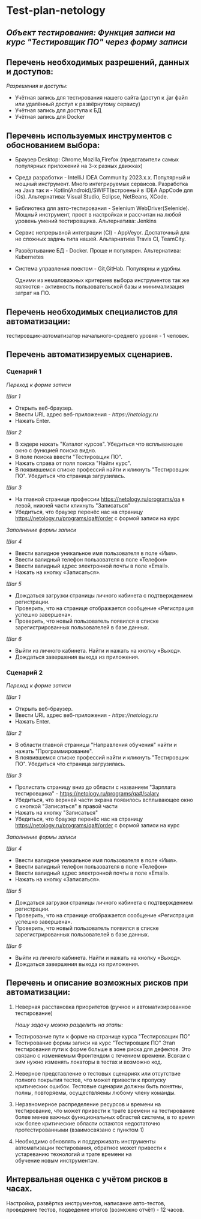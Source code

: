 # Test-plan-netology

## *Объект тестирования: Функция записи на курс "Тестировщик ПО" через форму записи*


## **Перечень необходимых разрешений, данных и доступов:**

  _Разрешения и доступы:_

- Учётная запись для тестирования нашего сайта (доступ к .jar файл или удалённый доступ к развёрнутому сервису)
- Учётная запись для доступа к БД
- Учётная запись для Docker

## **Перечень используемых инструментов с обоснованием выбора:**

- Браузер Desktop: Chrome,Mozilla,Firefox (представители самых популярных приложений на 3-х разных движках)
- Среда разработки - IntelliJ IDEA Community 2023.x.x. Популярный и мощный инструмент. Много интегрируемых сервисов. Разработка на Java так и -    Kotlin(Android)/SWIFT(встроеный в IDEA AppCode для iOs). 
  Альтернатива: Visual Studio, Eclipse, NetBeans, XCode.
- Библиотека для авто-тестирования - Selenium WebDriver(Selenide). Мощный инструмент, прост в настройках и рассчитан на любой уровень умений тестировщика. 
  Альтернатива: Jenkins
- Сервис непрерывной интеграции (CI) - AppVeyor. Достаточный для не сложных задачь типа нашей. Альтарнатива Travis CI, TeamCity.
- Развёртывание БД - Docker. Проще и популярен. 
  Альтернатива: Kubernetes
- Система управления поектом - Git,GitHab. Популярны и удобны.
  
  Одними из немаловажных критериев выбора инструментов так же являются - активность пользовательской базы и минимализация затрат на ПО.

## **Перечень необходимых специалистов для автоматизации:**

тестировщик-автоматизатор начального-среднего уровня - 1 человек.

## **Перечень автоматизируемых сценариев.**

### Сценарий 1

*Переход к форме записи*

_Шаг 1_
- Открыть веб-браузер.
- Ввести URL адрес веб-приложения - _https://netology.ru_
- Нажать Enter.
 
_Шаг 2_
- В хэдере нажать "Каталог курсов". Убедиться что всплывающее окно с функцией поиска видно.
- В поле поиска ввести "Тестировщик ПО".
- Нажать справа от поля поиска "Найти курс".
- В появившемся списке профессий найти и кликнуть "Тестировщик ПО". Убедиться что страница загрузилась.

_Шаг 3_
- На главной странице профессии https://netology.ru/programs/qa в левой, нижней части кликнуть "Записаться"
- Убедиться, что браузер перенёс нас на страницу https://netology.ru/programs/qa#/order с формой записи на курс

*Заполнение формы записи*

_Шаг 4_
- Ввести валидное уникальное имя пользователя в поле «Имя».
- Ввести валидный телефон пользователя в поле «Телефон»
- Ввести валидный адрес электронной почты в поле «Email».
- Нажать на кнопку «Записаться».
 
_Шаг 5_
- Дождаться загрузки страницы личного кабинета с подтверждением регистрации.
- Проверить, что на странице отображается сообщение «Регистрация успешно завершена».
- Проверить, что новый пользователь появился в списке зарегистрированных пользователей в базе данных.

_Шаг 6_
- Выйти из личного кабинета. Найти и нажать на кнопку «Выход».
- Дождаться завершения выхода из приложения.

### Сценарий 2

*Переход к форме записи*

_Шаг 1_
- Открыть веб-браузер.
- Ввести URL адрес веб-приложения - _https://netology.ru_
- Нажать Enter.
 
_Шаг 2_
- В области главной страницы "Направления обучения" найти и нажать "Программирование".
- В появившемся списке профессий найти и кликнуть "Тестировщик ПО". Убедиться что страница загрузилась.

_Шаг 3_
- Пролистать страницу вниз до области с названием "Зарплата тестировщика"  - https://netology.ru/programs/qa#/salary
- Убедиться, что верхней части экрана появилось всплывающее окно с кнопкой "Записаться" в правой части
- Нажать на кнопку "Записаться"
- Убедиться, что браузер перенёс нас на страницу https://netology.ru/programs/qa#/order с формой записи на курс

*Заполнение формы записи*

_Шаг 4_
- Ввести валидное уникальное имя пользователя в поле «Имя».
- Ввести валидный телефон пользователя в поле «Телефон»
- Ввести валидный адрес электронной почты в поле «Email».
- Нажать на кнопку «Записаться».
 
_Шаг 5_
- Дождаться загрузки страницы личного кабинета с подтверждением регистрации.
- Проверить, что на странице отображается сообщение «Регистрация успешно завершена».
- Проверить, что новый пользователь появился в списке зарегистрированных пользователей в базе данных.

_Шаг 6_
- Выйти из личного кабинета. Найти и нажать на кнопку «Выход».
- Дождаться завершения выхода из приложения.

## **Перечень и описание возможных рисков при автоматизации:**

1. Неверная расстановка приоритетов (ручное и автоматизированное тестирование)

   _Нашу задачу можно разделить на этапы:_
  - Тестирование пути к форме на странице курса "Тестироващик ПО"
  - Тестирование формы записи на курс "Тестировщик ПО"
Этап тестирования пути к форме больше в зоне риска для дефектов. Это связано с изменяемым Фронтендом с течением времени. Всвязи с эим нужно изменять локаторы в тестах и возможно код.



2. Неверное представление о тестовых сценариях или отсутствие полного покрытия тестов, что может привести к пропуску критических ошибок.
   Тестовые сценарии должны быть понятны, полны, повторяемы, осуществляемы любому члену команды.

3. Неравномерное распределение ресурсов и времени на тестирование, что может привести к трате времени на тестирование более менее важных функциональных       областей системы, в то время как более критические области остаются недостаточно протестированными (взаимосвязано с пунктом 1)

4. Необходимо обновлять и поддерживать инструменты автоматизации тестирования, обратное может привести к устареванию технологий и трате времени на   
   обучение новым инструментам.

## **Интервальная оценка с учётом рисков в часах.**
Настройка, развёртка инструментов, написание авто-тестов, проведение тестов, подведение итогов (возможно отчёт) - 12 часов.

